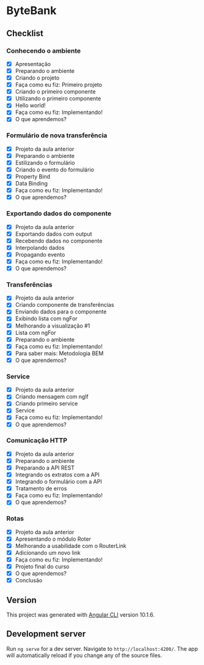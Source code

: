 # ByteBank

## Checklist

### Conhecendo o ambiente
- [x] Apresentação
- [x] Preparando o ambiente
- [x] Criando o projeto
- [x] Faça como eu fiz: Primeiro projeto
- [x] Criando o primeiro componente
- [x] Utilizando o primeiro componente
- [x] Hello world!
- [x] Faça como eu fiz: Implementando!
- [x] O que aprendemos?

### Formulário de nova transferência
- [x] Projeto da aula anterior
- [x] Preparando o ambiente
- [x] Estilizando o formulário
- [x] Criando o evento do formulário
- [x] Property Bind
- [x] Data Binding
- [x] Faça como eu fiz: Implementando!
- [x] O que aprendemos?

### Exportando dados do componente
- [x] Projeto da aula anterior
- [x] Exportando dados com output
- [x] Recebendo dados no componente
- [x] Interpolando dados
- [x] Propagando evento
- [x] Faça como eu fiz: Implementando!
- [x] O que aprendemos?

### Transferências
- [x] Projeto da aula anterior
- [x] Criando componente de transferências
- [x] Enviando dados para o componente
- [x] Exibindo lista com ngFor
- [x] Melhorando a visualização #1
- [x] Lista com ngFor
- [x] Preparando o ambiente
- [x] Faça como eu fiz: Implementando!
- [x] Para saber mais: Metodologia BEM
- [x] O que aprendemos?

### Service
- [x] Projeto da aula anterior
- [x] Criando mensagem com nglf
- [x] Criando primeiro service
- [x] Service
- [x] Faça como eu fiz: Implementando!
- [x] O que aprendemos?

### Comunicação HTTP
- [x] Projeto da aula anterior
- [x] Preparando o ambiente
- [x] Preparando a API REST
- [x] Integrando os extratos com a API
- [x] Integrando o formulário com a API
- [x] Tratamento de erros
- [x] Faça como eu fiz: Implementando!
- [x] O que aprendemos?

### Rotas
- [x] Projeto da aula anterior
- [x] Apresentando o módulo Roter
- [x] Melhorando a usabilidade com o RouterLink
- [x] Adicionando um novo link
- [x] Faça como eu fiz: Implementando!
- [x] Projeto final do curso
- [x] O que aprendemos?
- [x] Conclusão

## Version
This project was generated with [Angular CLI](https://github.com/angular/angular-cli) version 10.1.6.

## Development server

Run `ng serve` for a dev server. Navigate to `http://localhost:4200/`. The app will automatically reload if you change any of the source files.



